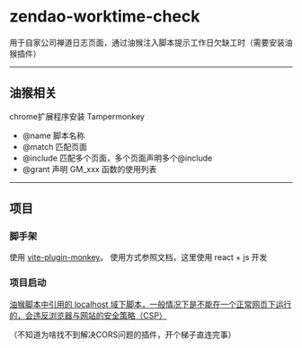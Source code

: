 # zendao-worktime-check
用于自家公司禅道日志页面，通过油猴注入脚本提示工作日欠缺工时（需要安装油猴插件）

---

## 油猴相关
chrome扩展程序安装 Tampermonkey
  - @name 脚本名称
  - @match 匹配页面
  - @include 匹配多个页面，多个页面声明多个@include
  - @grant 声明 GM_xxx 函数的使用列表
  
---
## 项目

### 脚手架
使用 [vite-plugin-monkey](https://github.com/lisonge/vite-plugin-monkey "vite-plugin-monkey")。
使用方式参照文档，这里使用 react + js 开发

### 项目启动
[油猴脚本中引用的 localhost 域下脚本，一般情况下是不能在一个正常网页下运行的，会违反浏览器与网站的安全策略（CSP）](https://www.bilibili.com/read/cv13278537)

（不知道为啥找不到解决CORS问题的插件，开个梯子直连完事）